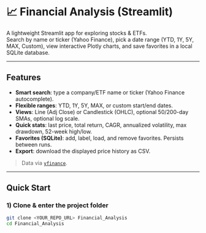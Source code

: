 # 📈 Financial Analysis (Streamlit)

A lightweight Streamlit app for exploring stocks & ETFs.  
Search by name or ticker (Yahoo Finance), pick a date range (YTD, 1Y, 5Y, MAX, Custom), view interactive Plotly charts, and save favorites in a local SQLite database.

---

## Features

- **Smart search**: type a company/ETF name or ticker (Yahoo Finance autocomplete).
- **Flexible ranges**: YTD, 1Y, 5Y, MAX, or custom start/end dates.
- **Views**: Line (Adj Close) or Candlestick (OHLC), optional 50/200-day SMAs, optional log scale.
- **Quick stats**: last price, total return, CAGR, annualized volatility, max drawdown, 52-week high/low.
- **Favorites (SQLite)**: add, label, load, and remove favorites. Persists between runs.
- **Export**: download the displayed price history as CSV.

> Data via [`yfinance`](https://github.com/ranaroussi/yfinance).

---

## Quick Start

### 1) Clone & enter the project folder
```bash
git clone <YOUR_REPO_URL> Financial_Analysis
cd Financial_Analysis
